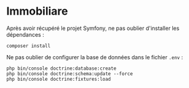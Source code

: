 # Immobiliare

Après avoir récupéré le projet Symfony, ne pas oublier d'installer les dépendances :

```
composer install
```

Ne pas oublier de configurer la base de données dans le fichier ```.env``` :

```
php bin/console doctrine:database:create
php bin/console doctrine:schema:update --force
php bin/console doctrine:fixtures:load
```

